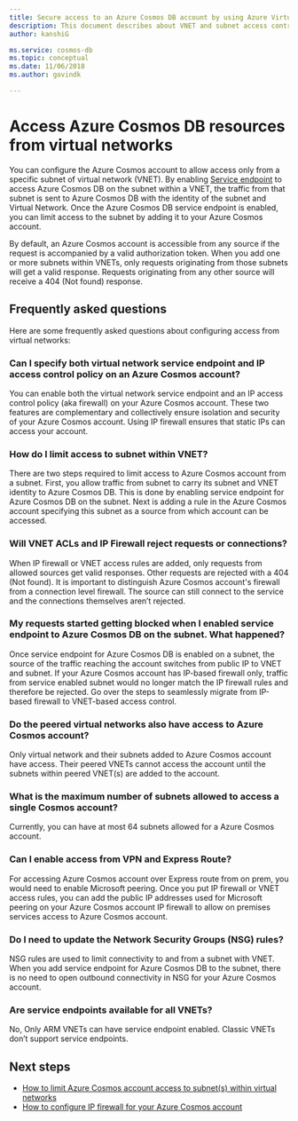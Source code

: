 ```yaml
---
title: Secure access to an Azure Cosmos DB account by using Azure Virtual Network service endpoint 
description: This document describes about VNET and subnet access control for an Azure Cosmos account.
author: kanshiG

ms.service: cosmos-db
ms.topic: conceptual
ms.date: 11/06/2018
ms.author: govindk

---
```


# Access Azure Cosmos DB resources from virtual networks

You can configure the Azure Cosmos account to allow access only from a specific subnet of virtual network (VNET). By enabling [Service endpoint](../virtual-network/virtual-network-service-endpoints-overview.md) to access Azure Cosmos DB on the subnet within a VNET, the traffic from that subnet is sent to Azure Cosmos DB with the identity of the subnet and Virtual Network. Once the Azure Cosmos DB service endpoint is enabled, you can limit access to the subnet by adding it to your Azure Cosmos account.

By default, an Azure Cosmos account is accessible from any source if the request is accompanied by a valid authorization token. When you add one or more subnets within VNETs, only requests originating from those subnets will get a valid response. Requests originating from any other source will receive a 404 (Not found) response. 

## Frequently asked questions

Here are some frequently asked questions about configuring access from virtual networks:

### Can I specify both virtual network service endpoint and IP access control policy on an Azure Cosmos account? 

You can enable both the virtual network service endpoint and an IP access control policy (aka firewall) on your Azure Cosmos account. These two features are complementary and collectively ensure isolation and security of your Azure Cosmos account. Using IP firewall ensures that static IPs can access your account. 

### How do I limit access to subnet within VNET? 

There are two steps required to limit access to Azure Cosmos account from a subnet. First, you allow traffic from subnet to carry its subnet and VNET identity to Azure Cosmos DB. This is done by enabling service endpoint for Azure Cosmos DB on the subnet. Next is adding a rule in the Azure Cosmos account specifying this subnet as a source from which account can be accessed.

### Will VNET ACLs and IP Firewall reject requests or connections? 

When IP firewall or VNET access rules are added, only requests from allowed sources get valid responses. Other requests are rejected with a 404 (Not found). It is important to distinguish Azure Cosmos account's firewall from a connection level firewall. The source can still connect to the service and the connections themselves aren’t rejected.

### My requests started getting blocked when I enabled service endpoint to Azure Cosmos DB on the subnet. What happened?

Once service endpoint for Azure Cosmos DB is enabled on a subnet, the source of the traffic reaching the account switches from public IP to VNET and subnet. If your Azure Cosmos account has IP-based firewall only, traffic from service enabled subnet would no longer match the IP firewall rules and therefore be rejected. Go over the steps to seamlessly migrate from IP-based firewall to VNET-based access control.

### Do the peered virtual networks also have access to Azure Cosmos account? 
Only virtual network and their subnets added to Azure Cosmos account have access. Their peered VNETs cannot access the account until the subnets within peered VNET(s) are added to the account.

### What is the maximum number of subnets allowed to access a single Cosmos account? 
Currently, you can have at most 64 subnets allowed for a Azure Cosmos account.

### Can I enable access from VPN and Express Route? 
For accessing Azure Cosmos account over Express route from on prem, you would need to enable Microsoft peering. Once you put IP firewall or VNET access rules, you can add the public IP addresses used for Microsoft peering on your Azure Cosmos account IP firewall to allow on premises services access to Azure Cosmos account. 

### Do I need to update the Network Security Groups (NSG) rules? 
NSG rules are used to limit connectivity to and from a subnet with VNET. When you add service endpoint for Azure Cosmos DB to the subnet, there is no need to open outbound connectivity in NSG for your Azure Cosmos account. 

### Are service endpoints available for all VNETs?
No, Only ARM VNETs can have service endpoint enabled. Classic VNETs don’t support service endpoints.


## Next steps

* [How to limit Azure Cosmos account access to subnet(s) within virtual networks](how-to-configure-vnet-service-endpoint.md)
* [How to configure IP firewall for your Azure Cosmos account](how-to-configure-firewall.md)

